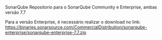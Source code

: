 SonarQube
Repositorio para o SonarQube Community e Enterprise, ambas versão 7.7

Para a versão Enterprise, é necessário realizar o download no link:
https://binaries.sonarsource.com/CommercialDistribution/sonarqube-enterprise/sonarqube-enterprise-7.7.zip
